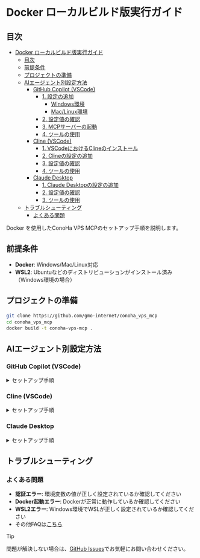# Docker ローカルビルド版実行ガイド

## 目次

- [Docker ローカルビルド版実行ガイド](#docker-ローカルビルド版実行ガイド)
  - [目次](#目次)
  - [前提条件](#前提条件)
  - [プロジェクトの準備](#プロジェクトの準備)
  - [AIエージェント別設定方法](#aiエージェント別設定方法)
    - [GitHub Copilot (VSCode)](#github-copilot-vscode)
      - [1. 設定の追加](#1-設定の追加)
        - [Windows環境](#windows環境)
        - [Mac/Linux環境](#maclinux環境)
      - [2. 設定値の確認](#2-設定値の確認)
      - [3. MCPサーバーの起動](#3-mcpサーバーの起動)
      - [4. ツールの使用](#4-ツールの使用)
    - [Cline (VSCode)](#cline-vscode)
      - [1. VSCodeにおけるClineのインストール](#1-vscodeにおけるclineのインストール)
      - [2. Clineの設定の追加](#2-clineの設定の追加)
      - [3. 設定値の確認](#3-設定値の確認)
      - [4. ツールの使用](#4-ツールの使用-1)
    - [Claude Desktop](#claude-desktop)
      - [1. Claude Desktopの設定の追加](#1-claude-desktopの設定の追加)
      - [2. 設定値の確認](#2-設定値の確認-1)
      - [3. ツールの使用](#3-ツールの使用)
  - [トラブルシューティング](#トラブルシューティング)
    - [よくある問題](#よくある問題)

Docker を使用したConoHa VPS MCPのセットアップ手順を説明します。

## 前提条件

- **Docker**: Windows/Mac/Linux対応
- **WSL2**: Ubuntuなどのディストリビューションがインストール済み（Windows環境の場合）

## プロジェクトの準備

```bash
git clone https://github.com/gmo-internet/conoha_vps_mcp
cd conoha_vps_mcp
docker build -t conoha-vps-mcp .
```

## AIエージェント別設定方法

### GitHub Copilot (VSCode)

<details>
<summary>セットアップ手順</summary>

#### 1. 設定の追加

1. VSCode上の画面で`ctrl + Shift + P`を実行してコマンドパレットを開きます

2. 上部の検索窓で`Open User Configuration`と入力します（大文字小文字は区別しません）

   ![画面上部中央に表示されている検索窓に、Open User Configurationと入力](../assets/vscode_add_mcp.png)

3. 「MCP: ユーザー構成を開く」をクリックします
   
  ![検索結果に出てきたMCP: ユーザー構成を開くを選択](../assets/vscode_open_user_configuration.png)

4. 開いたmcp.jsonに以下の設定を追加します：

##### Windows環境

```json
{
  "inputs": [
    {
      "type": "promptString",
      "id": "openstack-tenant-id",
      "description": "OpenStack Tenant ID"
    },
    {
      "type": "promptString",
      "id": "openstack-user-id",
      "description": "OpenStack User ID"
    },
    {
      "type": "promptString",
      "id": "openstack-password",
      "description": "OpenStack Password",
      "password": true
    }
  ],
  "servers": {
    "ConoHa VPS MCP": {
      "command": "wsl",
      "cwd": "PATH_TO_DIRECTORY",
      "args": [
        "docker",
        "run",
        "-i",
        "--rm",
        "-e",
        "OPENSTACK_TENANT_ID=${input:openstack-tenant-id}",
        "-e",
        "OPENSTACK_USER_ID=${input:openstack-user-id}",
        "-e",
        "OPENSTACK_PASSWORD=${input:openstack-password}",
        "conoha-vps-mcp"
      ]
    }
  }
}
```

##### Mac/Linux環境

```json
{
  "inputs": [
    {
      "type": "promptString",
      "id": "openstack-tenant-id",
      "description": "OpenStack Tenant ID"
    },
    {
      "type": "promptString",
      "id": "openstack-user-id",
      "description": "OpenStack User ID"
    },
    {
      "type": "promptString",
      "id": "openstack-password",
      "description": "OpenStack Password",
      "password": true
    }
  ],
  "servers": {
    "ConoHa VPS MCP": {
      "command": "docker",
      "cwd": "PATH_TO_DIRECTORY",
      "args": [
        "run",
        "-i",
        "--rm",
        "-e",
        "OPENSTACK_TENANT_ID=${input:openstack-tenant-id}",
        "-e",
        "OPENSTACK_USER_ID=${input:openstack-user-id}",
        "-e",
        "OPENSTACK_PASSWORD=${input:openstack-password}",
        "conoha-vps-mcp"
      ]
    }
  }
}
```

#### 2. 設定値の確認

- 環境変数の設定値：

```txt
OPENSTACK_TENANT_ID: テナントID
OPENSTACK_USER_ID: APIユーザーのユーザーID
OPENSTACK_PASSWORD: APIユーザーのパスワード
```

各値はConoHaコントロールパネルのAPI設定で確認できます。

![ConoHa APIユーザー情報](../assets/conoha_api_info.png)
*https://manage.conoha.jp/V3/API/*


> 💡
> 必要に応じて`.env`ファイルを用意し、`--env-file`オプションで指定することも可能です。

#### 3. MCPサーバーの起動

編集したjsonファイル上に表示される起動ボタンをクリックして、MCPサーバーを起動します。その際、環境変数の初期設定を求められるので、確認した設定値を入力してください。

![起動と書かれたボタンをクリックして起動](../assets/vscode_settings_mcp_docker_start.png)

> 📌
> 環境変数の入力欄は起動ボタンをクリックした後に、画面上部に表示されます。
> 
> ![起動ボタンを押すと、画面上部に環境変数入力欄が表示される](../assets/vscode_docker_mcp_json_input.png)

#### 4. ツールの使用

1. GitHub Copilotを起動します
   - **Windows/Linux**: `Ctrl + Shift + I`
   - **Mac**: `Command + Shift + I`

2. チャット欄のドロップダウンメニューから**Agent**モードを選択します

3. チャット欄の**ツール**ボタンをクリックして、**MCPサーバー：ConoHa VPS MCP**を選択します

   ![MCPサーバー：ConoHa VPS MCPと表示される](../assets/view_tools.png)

4. プロンプトを入力して操作を実行します

   [サンプルプロンプト](../README.md#-使用例)

</details>

### Cline (VSCode)

<details>
<summary>セットアップ手順</summary>

#### 1. VSCodeにおけるClineのインストール

1. VSCode左側の拡張機能メニューを開きます

   ![VSCodeの拡張機能メニューを開く](../assets/vscode_install.png)

2. 上部の検索窓で「cline」と検索し、Clineをインストールします

   ![Clineをインストール](../assets/cline_install.png)

#### 2. Clineの設定の追加

1. VSCode左側のClineメニューを開き、適切なプランを選択するとMCPサーバーアイコンが表示されるため、これをクリックします

   ![ClineのMCPサーバー設定を開く](../assets/cline_setting.png)

2. 歯車アイコンから設定を開き、 **[Configure MCP Servers]** をクリックします

   ![ClineのMCPサーバーconfigファイルを開く](../assets/cline_setting_config.png)

3. `cline_mcp_settings.json`に以下の設定を追加します：

```json
{
  "mcpServers": {
    "ConoHa VPS MCP": {
      "command": "docker",
      "args": [
        "run",
        "-i",
        "--rm",
        "-e",
        "OPENSTACK_TENANT_ID=YOUR_OPENSTACK_TENANT_ID",
        "-e",
        "OPENSTACK_USER_ID=YOUR_OPENSTACK_USER_ID",
        "-e",
        "OPENSTACK_PASSWORD=YOUR_OPENSTACK_PASSWORD",
        "conoha-vps-mcp"
      ]
    }
  }
}
```

#### 3. 設定値の確認

- 環境変数の設定値：

```txt
OPENSTACK_TENANT_ID: テナントID
OPENSTACK_USER_ID: APIユーザーのユーザーID
OPENSTACK_PASSWORD: APIユーザーのパスワード
```

各値はConoHaコントロールパネルのAPI設定で確認できます。

![ConoHa APIユーザー情報](../assets/conoha_api_info.png)

#### 4. ツールの使用

1. チャット欄右下の切り替えメニューから**Act**モードを選択します

2. プロンプトを入力して操作を実行します

   [サンプルプロンプト](../README.md#-使用例)

</details>

### Claude Desktop

<details>
<summary>セットアップ手順</summary>

#### 1. Claude Desktopの設定の追加

1. メニューバーから **[ファイル]** → **[設定]** を開きます

   ![Claude Desktopの設定を開く](../assets/claude_desktop_setting.png)

2. 左側のメニューから **[開発者]** タブを選択します

   ![開発者タブ](../assets/claude_desktop_setting_config.png)

3. **[構成を編集]** をクリックします

4. `claude_desktop_config.json`を開き、以下の設定を追加します：

```json
{
  "mcpServers": {
    "ConoHa VPS MCP": {
      "command": "docker",
      "args": [
        "run",
        "-i",
        "--rm",
        "-e",
        "OPENSTACK_TENANT_ID=YOUR_OPENSTACK_TENANT_ID",
        "-e",
        "OPENSTACK_USER_ID=YOUR_OPENSTACK_USER_ID",
        "-e",
        "OPENSTACK_PASSWORD=YOUR_OPENSTACK_PASSWORD",
        "conoha-vps-mcp"
      ]
    }
  }
}
```

#### 2. 設定値の確認

- 環境変数の設定値：

```txt
OPENSTACK_TENANT_ID: テナントID
OPENSTACK_USER_ID: APIユーザーのユーザーID
OPENSTACK_PASSWORD: APIユーザーのパスワード
```

各値はConoHaコントロールパネルのAPI設定で確認できます。

![ConoHa APIユーザー情報](../assets/conoha_api_info.png)

#### 3. ツールの使用

プロンプトを入力して操作を実行します

   [サンプルプロンプト](../README.md#-使用例)

</details>

## トラブルシューティング

### よくある問題

- **認証エラー**: 環境変数の値が正しく設定されているか確認してください
- **Docker起動エラー**: Dockerが正常に動作しているか確認してください
- **WSL2エラー**: Windows環境でWSLが正しく設定されているか確認してください
- その他FAQは[こちら](FAQ.md)

> [!TIP]
> 問題が解決しない場合は、[GitHub Issues](https://github.com/gmo-internet/conoha_vps_mcp/issues)でお気軽にお問い合わせください。